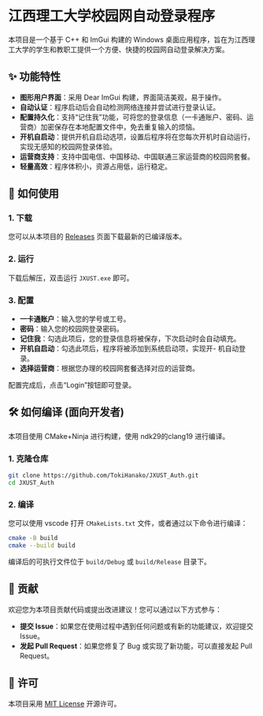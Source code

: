 # 江西理工大学校园网自动登录程序

本项目是一个基于 C++ 和 ImGui 构建的 Windows 桌面应用程序，旨在为江西理工大学的学生和教职工提供一个方便、快捷的校园网自动登录解决方案。

## ✨ 功能特性

- **图形用户界面**：采用 Dear ImGui 构建，界面简洁美观，易于操作。
- **自动认证**：程序启动后会自动检测网络连接并尝试进行登录认证。
- **配置持久化**：支持“记住我”功能，可将您的登录信息（一卡通账户、密码、运营商）加密保存在本地配置文件中，免去重复输入的烦恼。
- **开机自启动**：提供开机自启动选项，设置后程序将在您每次开机时自动运行，实现无感知的校园网登录体验。
- **运营商支持**：支持中国电信、中国移动、中国联通三家运营商的校园网套餐。
- **轻量高效**：程序体积小，资源占用低，运行稳定。

## 🚀 如何使用

### 1. 下载

您可以从本项目的 [Releases](https://github.com/TokiHanako/JXUST_Auth/releases) 页面下载最新的已编译版本。

### 2. 运行

下载后解压，双击运行 `JXUST.exe` 即可。

### 3. 配置

- **一卡通账户**：输入您的学号或工号。
- **密码**：输入您的校园网登录密码。
- **记住我**：勾选此项后，您的登录信息将被保存，下次启动时会自动填充。
- **开机自启动**：勾选此项后，程序将被添加到系统启动项，实现开- 机自动登录。
- **选择运营商**：根据您办理的校园网套餐选择对应的运营商。

配置完成后，点击“Login”按钮即可登录。

## 🛠️ 如何编译 (面向开发者)

本项目使用 CMake+Ninja 进行构建，使用 ndk29的clang19 进行编译。

### 1. 克隆仓库

```bash
git clone https://github.com/TokiHanako/JXUST_Auth.git
cd JXUST_Auth
```

### 2. 编译

您可以使用 vscode 打开 `CMakeLists.txt` 文件，或者通过以下命令进行编译：

```bash
cmake -B build
cmake --build build
```

编译后的可执行文件位于 `build/Debug` 或 `build/Release` 目录下。

## 🤝 贡献

欢迎您为本项目贡献代码或提出改进建议！您可以通过以下方式参与：

- **提交 Issue**：如果您在使用过程中遇到任何问题或有新的功能建议，欢迎提交 Issue。
- **发起 Pull Request**：如果您修复了 Bug 或实现了新功能，可以直接发起 Pull Request。

## 📄 许可

本项目采用 [MIT License](LICENSE) 开源许可。

